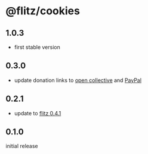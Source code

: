 # @flitz/cookies

## 1.0.3

* first stable version

## 0.3.0

* update donation links to [open collective](https://opencollective.com/flitz) and [PayPal](https://paypal.me/MarcelKloubert)

## 0.2.1

* update to [flitz 0.4.1](https://github.com/flitz-js/flitz)

## 0.1.0

initial release
